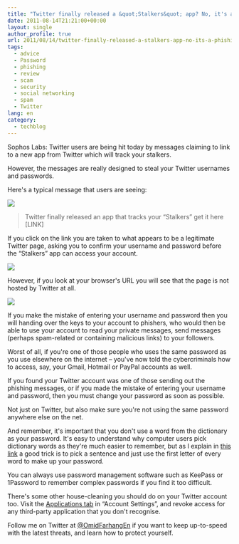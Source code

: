 ```yaml
---
title: "Twitter finally released a &quot;Stalkers&quot; app? No, it's a phishing scam"
date: 2011-08-14T21:21:00+00:00
layout: single
author_profile: true
url: 2011/08/14/twitter-finally-released-a-stalkers-app-no-its-a-phishing-scam/
tags:
  - advice
  - Password
  - phishing
  - review
  - scam
  - security
  - social networking
  - spam
  - Twitter
lang: en
category: 
  - techblog
---
```

Sophos Labs: Twitter users are being hit today by messages claiming to link to a new app from Twitter which will track your stalkers.

However, the messages are really designed to steal your Twitter usernames and passwords.

Here's a typical message that users are seeing:

[![](http://1.bp.blogspot.com/-IIngieAPmLM/TkgzUstoLpI/AAAAAAAAD9s/fVtBZhwDZ_o/s400/twitter-stalkers.jpg)](http://1.bp.blogspot.com/-IIngieAPmLM/TkgzUstoLpI/AAAAAAAAD9s/fVtBZhwDZ_o/s1600/twitter-stalkers.jpg)

> Twitter finally released an app that tracks your “Stalkers” get it here \[LINK\]

If you click on the link you are taken to what appears to be a legitimate Twitter page, asking you to confirm your username and password before the “Stalkers” app can access your account.

[![](http://4.bp.blogspot.com/-FW6K8T_f668/TkgzjS6xA5I/AAAAAAAAD90/lCh23AIBLas/s400/twitter-stalkers-site.jpg)](http://4.bp.blogspot.com/-FW6K8T_f668/TkgzjS6xA5I/AAAAAAAAD90/lCh23AIBLas/s1600/twitter-stalkers-site.jpg)

However, if you look at your browser's URL you will see that the page is not hosted by Twitter at all.

[![](http://4.bp.blogspot.com/-CxX8YDiPfF0/Tkgzg-pnxoI/AAAAAAAAD9w/4_tkVteZnYc/s400/twitter-stalkers-url.jpg)](http://4.bp.blogspot.com/-CxX8YDiPfF0/Tkgzg-pnxoI/AAAAAAAAD9w/4_tkVteZnYc/s1600/twitter-stalkers-url.jpg)

If you make the mistake of entering your username and password then you will handing over the keys to your account to phishers, who would then be able to use your account to read your private messages, send messages (perhaps spam-related or containing malicious links) to your followers.

Worst of all, if you're one of those people who uses the same password as you use elsewhere on the internet – you've now told the cybercriminals how to access, say, your Gmail, Hotmail or PayPal accounts as well.

If you found your Twitter account was one of those sending out the phishing messages, or if you made the mistake of entering your username and password, then you must change your password as soon as possible.

Not just on Twitter, but also make sure you're not using the same password anywhere else on the net.

And remember, it's important that you don't use a word from the dictionary as your password. It's easy to understand why computer users pick dictionary words as they're much easier to remember, but as I explain in [this link](/en/knowledge-base/security/passwords) a good trick is to pick a sentence and just use the first letter of every word to make up your password.

You can always use password management software such as KeePass or 1Password to remember complex passwords if you find it too difficult.

There's some other house-cleaning you should do on your Twitter account too. Visit the [Applications tab](http://twitter.com/settings/applications) in “Account Settings”, and revoke access for any third-party application that you don't recognise.

Follow me on Twitter at [@OmidFarhangEn](https://twitter.com/OmidFarhangEn) if you want to keep up-to-speed with the latest threats, and learn how to protect yourself.